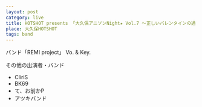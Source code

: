 ```yaml
---
layout: post
category: live
title: HOTSHOT presents 「大久保アニソンNight★ Vol.7 ～正しいバレンタインの過ごし方～」
place: 大久保HOTSHOT
tags: band
---
```

バンド「REMI project」 Vo. & Key.

その他の出演者・バンド

* CliriS
* BK69
* て、お前かP
* アツキバンド